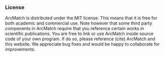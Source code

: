 ### License
ArcMatch is distributed under the MIT license. This means that it is free for both academic and commercial use. Note however that some third party components in ArcMatch require that you reference certain works in scientific publications.
You are free to link or use ArcMatch inside source code of your own program. If do so, please reference (cite) ArcMatch and this website. We appreciate bug fixes and would be happy to collaborate for improvements. 

